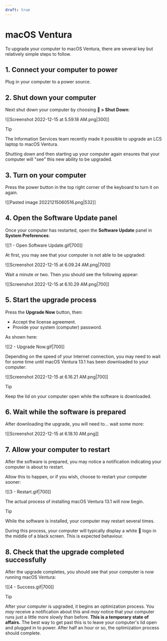 ```yaml
---
draft: true
---
```

# macOS Ventura

To upgrade your computer to macOS Ventura, there are several key but relatively simple steps to follow. 

## 1. Connect your computer to power

Plug in your computer to a power source.

## 2. Shut down your computer

Next shut down your computer by choosing ** > Shut Down**:

![[Screenshot 2022-12-15 at 5.59.18 AM.png|300]]

> [!TIP]
> The Information Services team recently made it possible to upgrade an LCS laptop to macOS Ventura. 
> 
> Shutting down and then starting up your computer again ensures that your computer will "see" this new ability to be upgraded.

## 3. Turn on your computer

Press the power button in the top right corner of the keyboard to turn it on again.

![[Pasted image 20221215060516.png|532]]

## 4. Open the Software Update panel

Once your computer has restarted, open the **Software Update** panel in **System Preferences**:

![[1 - Open Software Update.gif|700]]

At first, you may see that your computer is not able to be upgraded:

![[Screenshot 2022-12-15 at 6.09.24 AM.png|700]]

Wait a minute or two. Then you should see the following appear:

![[Screenshot 2022-12-15 at 6.10.29 AM.png|700]]

## 5. Start the upgrade process

Press the **Upgrade Now** button, then:

- Accept the license agreement.
- Provide your system (computer) password.

As shown here:

![[2 - Upgrade Now.gif|700]]

Depending on the speed of your Internet connection, you may need to wait for some time until macOS Ventura 13.1 has been downloaded to your computer:

![[Screenshot 2022-12-15 at 6.16.21 AM.png|700]]

> [!TIP]
> Keep the lid on your computer open while the software is downloaded.

## 6. Wait while the software is prepared

After downloading the upgrade, you will need to... wait some more:

![[Screenshot 2022-12-15 at 6.18.10 AM.png]]

## 7. Allow your computer to restart

After the software is prepared, you may notice a notification indicating your computer is about to restart.

Allow this to happen, or if you wish, choose to restart your computer sooner:

![[3 - Restart.gif|700]]

The actual process of installing macOS Ventura 13.1 will now begin.

> [!TIP]
> While the software is installed, your computer may restart several times.
> 
> During this process, your computer will typically display a white  logo in the middle of a black screen. This is expected behaviour.

## 8. Check that the upgrade completed successfully

After the upgrade completes, you should see that your computer is now running macOS Ventura:

![[4 - Success.gif|700]]

> [!TIP]
> After your computer is upgraded, it begins an optimization process. You *may* receive a notification about this and *may* notice that your computer runs just a little more slowly than before. **This is a temporary state of affairs.** The best way to get past this is to leave your computer's lid open and plugged in to power. After half an hour or so, the optimization process should complete.
